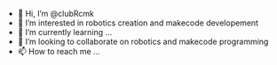 - 👋 Hi, I’m @clubRcmk
- 👀 I’m interested in robotics creation and makecode developement
- 🌱 I’m currently learning ...
- 💞️ I’m looking to collaborate on robotics and makecode programming
- 📫 How to reach me ...

<!---
clubRcmk/clubRcmk is a ✨ special ✨ repository because its `README.md` (this file) appears on your GitHub profile.
You can click the Preview link to take a look at your changes.
--->
